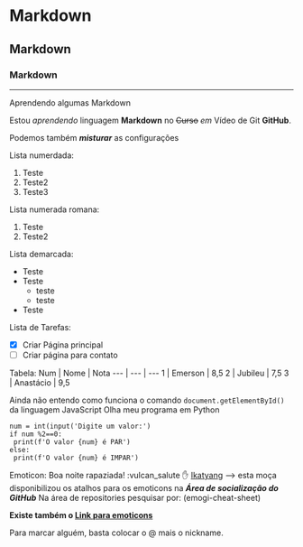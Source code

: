# Markdown
## Markdown
### Markdown
---
 Aprendendo algumas Markdown

Estou *aprendendo* linguagem **Markdown** no ~~Curso~~ _em_ Vídeo de Git __GitHub__.

Podemos também __*misturar*__ as configurações

Lista numerdada:
1. Teste
1. Teste2
2. Teste3

Lista numerada romana:
 1. Teste
 2. Teste2

Lista demarcada:
* Teste
* Teste
  * teste
  * teste
* Teste

Lista de Tarefas:
- [x] Criar Página principal
- [ ] Criar página para contato

Tabela:
Num | Nome | Nota
--- | --- | ---
1 | Emerson | 8,5
2 | Jubileu | 7,5
3 | Anastácio | 9,5

Ainda não entendo como funciona o comando `document.getElementById()` da linguagem JavaScript
Olha meu programa em Python
```
num = int(input('Digite um valor:')
if num %2==0:
 print(f'O valor {num} é PAR')
else:
 print(f'O valor {num} é IMPAR')
```

Emoticon:
Boa noite rapaziada! :vulcan_salute :hand:
[Ikatyang](github.com/ikatyang) --> esta moça disponibilizou os atalhos para os emoticons na _**Área de socialização do GitHub**_
Na área de repositories pesquisar por: (emogi-cheat-sheet)

**Existe também o [Link para emoticons](https://emojipedia.org/)**

Para marcar alguém, basta colocar o @ mais o nickname.
